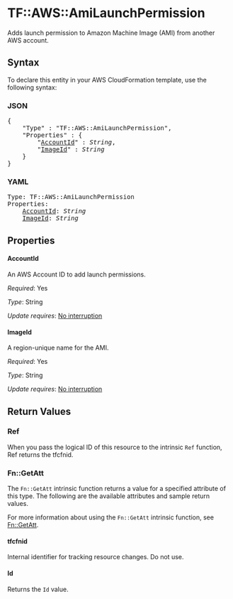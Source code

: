 # TF::AWS::AmiLaunchPermission

Adds launch permission to Amazon Machine Image (AMI) from another AWS account.

## Syntax

To declare this entity in your AWS CloudFormation template, use the following syntax:

### JSON

<pre>
{
    "Type" : "TF::AWS::AmiLaunchPermission",
    "Properties" : {
        "<a href="#accountid" title="AccountId">AccountId</a>" : <i>String</i>,
        "<a href="#imageid" title="ImageId">ImageId</a>" : <i>String</i>
    }
}
</pre>

### YAML

<pre>
Type: TF::AWS::AmiLaunchPermission
Properties:
    <a href="#accountid" title="AccountId">AccountId</a>: <i>String</i>
    <a href="#imageid" title="ImageId">ImageId</a>: <i>String</i>
</pre>

## Properties

#### AccountId

An AWS Account ID to add launch permissions.

_Required_: Yes

_Type_: String

_Update requires_: [No interruption](https://docs.aws.amazon.com/AWSCloudFormation/latest/UserGuide/using-cfn-updating-stacks-update-behaviors.html#update-no-interrupt)

#### ImageId

A region-unique name for the AMI.

_Required_: Yes

_Type_: String

_Update requires_: [No interruption](https://docs.aws.amazon.com/AWSCloudFormation/latest/UserGuide/using-cfn-updating-stacks-update-behaviors.html#update-no-interrupt)

## Return Values

### Ref

When you pass the logical ID of this resource to the intrinsic `Ref` function, Ref returns the tfcfnid.

### Fn::GetAtt

The `Fn::GetAtt` intrinsic function returns a value for a specified attribute of this type. The following are the available attributes and sample return values.

For more information about using the `Fn::GetAtt` intrinsic function, see [Fn::GetAtt](https://docs.aws.amazon.com/AWSCloudFormation/latest/UserGuide/intrinsic-function-reference-getatt.html).

#### tfcfnid

Internal identifier for tracking resource changes. Do not use.

#### Id

Returns the <code>Id</code> value.


